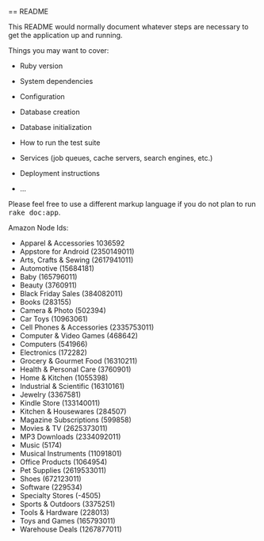 == README

This README would normally document whatever steps are necessary to get the
application up and running.

Things you may want to cover:

* Ruby version

* System dependencies

* Configuration

* Database creation

* Database initialization

* How to run the test suite

* Services (job queues, cache servers, search engines, etc.)

* Deployment instructions

* ...


Please feel free to use a different markup language if you do not plan to run
<tt>rake doc:app</tt>.

Amazon Node Ids:
* Apparel & Accessories 1036592
* Appstore for Android (2350149011)
* Arts, Crafts & Sewing (2617941011)
* Automotive (15684181)
* Baby (165796011)
* Beauty (3760911)
* Black Friday Sales (384082011)
* Books (283155)
* Camera & Photo (502394)
* Car Toys (10963061)
* Cell Phones & Accessories (2335753011)
* Computer & Video Games (468642)
* Computers (541966)
* Electronics (172282)
* Grocery & Gourmet Food (16310211)
* Health & Personal Care (3760901)
* Home & Kitchen (1055398)
* Industrial & Scientific (16310161)
* Jewelry (3367581)
* Kindle Store (133140011)
* Kitchen & Housewares (284507)
* Magazine Subscriptions (599858)
* Movies & TV (2625373011)
* MP3 Downloads (2334092011)
* Music (5174)
* Musical Instruments (11091801)
* Office Products (1064954)
* Pet Supplies (2619533011)
* Shoes (672123011)
* Software (229534)
* Specialty Stores (-4505)
* Sports & Outdoors (3375251)
* Tools & Hardware (228013)
* Toys and Games (165793011)
* Warehouse Deals (1267877011)
